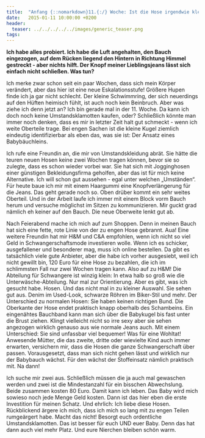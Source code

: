 ```yaml
---
title:  "Anfang {::nomarkdown}11.{:/} Woche: Ist die Hose irgendwie kleiner geworden?"
date:   2015-01-11 10:00:00 +0200
header:
  teaser: ../../../../../images/generic_teaser.png
tags:
---
```

**​Ich habe alles probiert. Ich habe die Luft angehalten, den Bauch eingezogen, auf dem Rücken liegend den Hintern in Richtung Himmel gestreckt - aber nichts hilft. Der Knopf meiner Lieblingsjeans lässt sich einfach nicht schließen. Was tun?**

Ich merke zwar schon seit ein paar Wochen, dass sich mein Körper verändert, aber das hier ist eine neue Eskalationsstufe! Größere Hupen finde ich ja gar nicht schlecht. Der kleine Schwimmring, der sich neuerdings auf den Hüften heimisch fühlt, ist auch noch kein Beinbruch. Aber was ziehe ich denn jetzt an? Ich bin gerade mal in der 11. Woche. Da kann ich doch noch keine Umstandsklamotten kaufen, oder? Schließlich könnte man immer noch denken, dass es mir in letzter Zeit halt gut schmeckt - wenn ich weite Oberteile trage. Bei engen Sachen ist die kleine Kugel ziemlich eindeutig identifizierbar als eben das, was sie ist: Der Ansatz eines Babybäuchleins.

Ich rufe eine Freundin an, die mir von Umstandskleidung abrät. Sie hätte die teuren neuen Hosen keine zwei Wochen tragen können, bevor sie so zulegte, dass es schon wieder vorbei war. Sie hat sich mit Jogginghosen einer günstigen Bekleidungsfirma geholfen, aber das ist für mich keine Alternative. Ich will schon gut aussehen - egal unter welchen „Umständen“. Für heute baue ich mir mit einem Haargummi eine Knopfverlängerung für die Jeans. Das geht gerade noch so. Oben drüber kommt ein sehr weites Oberteil. Und in der Arbeit laufe ich immer mit einem Block vorm Bauch herum und versuche möglichst im Sitzen zu kommunizieren. Mir guckt grad nämlich eh keiner auf den Bauch. Die neue Oberweite lenkt gut ab.

Nach Feierabend mache ich mich auf zum Shoppen. Denn in meinen Bauch hat sich eine fette, rote Linie von der zu engen Hose gebrannt. Aua! Eine weitere Freundin hat mir H&M und C&A empfohlen, wenn ich nicht so viel Geld in Schwangerschaftsmode investieren wolle. Wenn ich es schicker, ausgefallener und besonderer mag, muss ich online bestellen. Da gibt es tatsächlich viele gute Anbieter, aber die habe ich vorher ausgesiebt, weil ich nicht gewillt bin, 120 Euro für eine Hose zu bezahlen, die ich im schlimmsten Fall nur zwei Wochen tragen kann. Also auf zu H&M! Die Abteilung für Schwangere ist winzig klein: In etwa halb so groß wie die Unterwäsche-Abteilung. Nur mal zur Orientierung. Aber es gibt, was ich gesucht habe. Hosen. Und das nicht mal in zu kleiner Auswahl. Sie sehen gut aus. Denim im Used-Look, schwarze Röhren im Biker-Stil und mehr. Der Unterschied zu normalen Hosen: Sie haben keinen richtigen Bund. Die Oberkante der Hose endet praktisch knapp oberhalb des Schambeins. Ein eingenähtes Bauchband kann man sich über die Babykugel bis fast unter die Brust ziehen. Klingt vielleicht nicht so irre sexy aber sie sehen angezogen wirklich genauso aus wie normale Jeans auch. Mit einem Unterschied: Sie sind unfassbar viel bequemer! Was für eine Wohltat! Anwesende Mütter, die das zweite, dritte oder wievielte Kind auch immer erwarten, versichern mir, dass die Hosen die ganze Schwangerschaft über passen. Vorausgesetzt, dass man sich nicht gehen lässt und wirklich nur der Babybauch wächst. Für den wächst der Stoffeinsatz nämlich praktisch mit. Na dann!

Ich suche mir zwei aus. Schließlich müssen die ja auch mal gewaschen werden und zwei ist die Mindestanzahl für ein bisschen Abwechslung. Beide zusammen kosten 80 Euro. Damit kann ich leben. Das Baby wird mich sowieso noch jede Menge Geld kosten. Dann ist das hier eben die erste Investition für meinen Schatz. Und ehrlich: Ich liebe diese Hosen. Rückblickend ärgere ich mich, dass ich mich so lang mit zu engen Teilen rumgeärgert habe. Macht das nicht! Besorgt euch ordentliche Umstandsklamotten. Das ist besser für euch UND euer Baby. Denn das hat dann auch viel mehr Platz. Und eure Nierchen bleiben schön warm.
